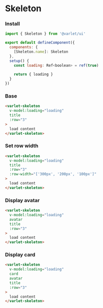 # Skeleton

### Install
```js
import { Skeleton } from '@varlet/ui'

export default defineComponent({
  components: {
    [Skeleton.name]: Skeleton
  },
  setup() {
    const loading: Ref<boolean> = ref(true)
  
    return { loading }
  }
})
```

### Base
```html
<varlet-skeleton
  v-model:loading="loading"
  title
  :row="3"
>
  load content
</varlet-skeleton>
```

### Set row width
```html
<varlet-skeleton
  v-model:loading="loading"
  title
  :row="3"
  :row-width="['300px', '200px', '100px']"
>
  load content
</varlet-skeleton>
```

### Display avatar
```html
<varlet-skeleton
  v-model:loading="loading"
  avatar
  title
  :row="3"
>
  load content
</varlet-skeleton>
```

### Display card 
```html
<varlet-skeleton
  v-model:loading="loading"
  card
  avatar
  title
  :row="3"
>
  load content
</varlet-skeleton>
```
    